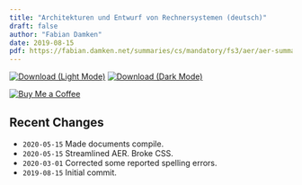 ```yaml
---
title: "Architekturen und Entwurf von Rechnersystemen (deutsch)"
draft: false
author: "Fabian Damken"
date: 2019-08-15
pdf: https://fabian.damken.net/summaries/cs/mandatory/fs3/aer/aer-summary.pdf
---
```


[![Download (Light Mode)](/download.png)](aer-summary.pdf)
[![Download (Dark Mode)](/download-dark.png)](aer-summary-dark.pdf)

[![Buy Me a Coffee](/kofi.png)](https://ko-fi.com/fdamken)

## Recent Changes
- `2020-05-15` Made documents compile.
- `2020-05-15` Streamlined AER. Broke CSS.
- `2020-03-01` Corrected some reported spelling errors.
- `2019-08-15` Initial commit.
